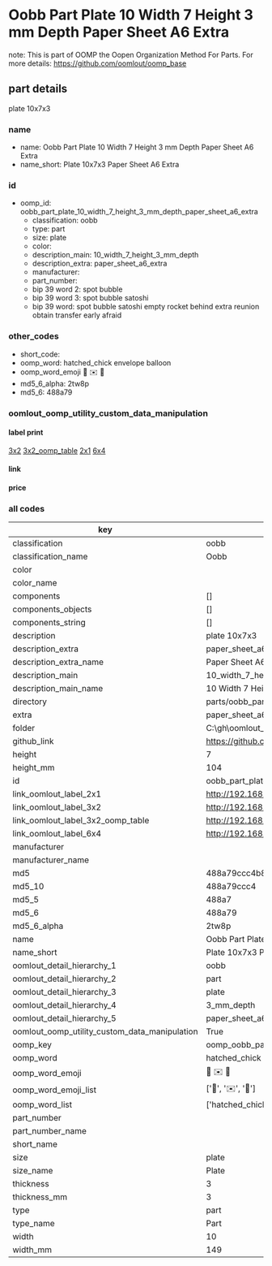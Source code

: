 # Oobb Part Plate 10 Width 7 Height 3 mm Depth Paper Sheet A6 Extra  

note: This is part of OOMP the Oopen Organization Method For Parts. For more details: https://github.com/oomlout/oomp_base

##  part details
  



plate 10x7x3



### name
* name: Oobb Part Plate 10 Width 7 Height 3 mm Depth Paper Sheet A6 Extra
* name_short: Plate 10x7x3 Paper Sheet A6 Extra
### id
* oomp_id: oobb_part_plate_10_width_7_height_3_mm_depth_paper_sheet_a6_extra
  * classification: oobb
  * type: part
  * size: plate
  * color: 
  * description_main: 10_width_7_height_3_mm_depth
  * description_extra: paper_sheet_a6_extra
  * manufacturer: 
  * part_number: 
  * bip 39 word 2: spot bubble
  * bip 39 word 3: spot bubble satoshi
  * bip 39 word: spot bubble satoshi empty rocket behind extra reunion obtain transfer early afraid

### other_codes
* short_code: 
* oomp_word: hatched_chick envelope balloon
* oomp_word_emoji :hatched_chick: :envelope: :balloon:
* md5_6_alpha: 2tw8p
* md5_6: 488a79






### oomlout_oomp_utility_custom_data_manipulation
#### label print
[3x2](http://192.168.1.245:1112/?label=oomp%202tw8p)
[3x2_oomp_table](http://192.168.1.108:1112/?label=oomp%202tw8p)
[2x1](http://192.168.1.242:1112/?label=oomp%202tw8p)
[6x4](http://192.168.1.55:1112/?label=oomp%202tw8p)    

#### link

                              

#### price







### all codes 
| key | value |  
| --- | --- |  
| classification | oobb |  
| classification_name | Oobb |  
| color |  |  
| color_name |  |  
| components | [] |  
| components_objects | [] |  
| components_string | [] |  
| description | plate 10x7x3 |  
| description_extra | paper_sheet_a6_extra |  
| description_extra_name | Paper Sheet A6 Extra |  
| description_main | 10_width_7_height_3_mm_depth |  
| description_main_name | 10 Width 7 Height 3 mm Depth |  
| directory | parts/oobb_part_plate_10_width_7_height_3_mm_depth_paper_sheet_a6_extra |  
| extra | paper_sheet_a6 |  
| folder | C:\gh\oomlout_oobb_version_4_generated_parts\things\oobb_part_plate_10_width_7_height_3_mm_depth_paper_sheet_a6_extra |  
| github_link | https://github.com/oomlout/oomlout_oomp_part_src/tree/main/parts/oobb_part_plate_10_width_7_height_3_mm_depth_paper_sheet_a6_extra |  
| height | 7 |  
| height_mm | 104 |  
| id | oobb_part_plate_10_width_7_height_3_mm_depth_paper_sheet_a6_extra |  
| link_oomlout_label_2x1 | http://192.168.1.242:1112/?label=oomp%202tw8p |  
| link_oomlout_label_3x2 | http://192.168.1.245:1112/?label=oomp%202tw8p |  
| link_oomlout_label_3x2_oomp_table | http://192.168.1.108:1112/?label=oomp%202tw8p |  
| link_oomlout_label_6x4 | http://192.168.1.55:1112/?label=oomp%202tw8p |  
| manufacturer |  |  
| manufacturer_name |  |  
| md5 | 488a79ccc4b84a20525db4937ec75696 |  
| md5_10 | 488a79ccc4 |  
| md5_5 | 488a7 |  
| md5_6 | 488a79 |  
| md5_6_alpha | 2tw8p |  
| name | Oobb Part Plate 10 Width 7 Height 3 mm Depth Paper Sheet A6 Extra |  
| name_short | Plate 10x7x3 Paper Sheet A6 Extra |  
| oomlout_detail_hierarchy_1 | oobb |  
| oomlout_detail_hierarchy_2 | part |  
| oomlout_detail_hierarchy_3 | plate |  
| oomlout_detail_hierarchy_4 | 3_mm_depth |  
| oomlout_detail_hierarchy_5 | paper_sheet_a6_extra |  
| oomlout_oomp_utility_custom_data_manipulation | True |  
| oomp_key | oomp_oobb_part_plate_10_width_7_height_3_mm_depth_paper_sheet_a6_extra |  
| oomp_word | hatched_chick envelope balloon |  
| oomp_word_emoji | :hatched_chick: :envelope: :balloon: |  
| oomp_word_emoji_list | [':hatched_chick:', ':envelope:', ':balloon:'] |  
| oomp_word_list | ['hatched_chick', 'envelope', 'balloon'] |  
| part_number |  |  
| part_number_name |  |  
| short_name |  |  
| size | plate |  
| size_name | Plate |  
| thickness | 3 |  
| thickness_mm | 3 |  
| type | part |  
| type_name | Part |  
| width | 10 |  
| width_mm | 149 |  
